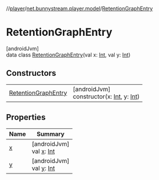 //[player](../../../index.md)/[net.bunnystream.player.model](../index.md)/[RetentionGraphEntry](index.md)

# RetentionGraphEntry

[androidJvm]\
data class [RetentionGraphEntry](index.md)(val x: [Int](https://kotlinlang.org/api/latest/jvm/stdlib/kotlin/-int/index.html), val y: [Int](https://kotlinlang.org/api/latest/jvm/stdlib/kotlin/-int/index.html))

## Constructors

| | |
|---|---|
| [RetentionGraphEntry](-retention-graph-entry.md) | [androidJvm]<br>constructor(x: [Int](https://kotlinlang.org/api/latest/jvm/stdlib/kotlin/-int/index.html), y: [Int](https://kotlinlang.org/api/latest/jvm/stdlib/kotlin/-int/index.html)) |

## Properties

| Name | Summary |
|---|---|
| [x](x.md) | [androidJvm]<br>val [x](x.md): [Int](https://kotlinlang.org/api/latest/jvm/stdlib/kotlin/-int/index.html) |
| [y](y.md) | [androidJvm]<br>val [y](y.md): [Int](https://kotlinlang.org/api/latest/jvm/stdlib/kotlin/-int/index.html) |
